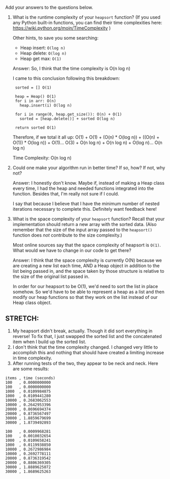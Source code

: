Add your answers to the questions below.

1. What is the runtime complexity of your `heapsort` function? (If you used any
   Python built-in functions, you can find their time complexities here:
   https://wiki.python.org/moin/TimeComplexity )

   Other hints, to save you some searching:

   * Heap insert: `O(log n)`
   * Heap delete: `O(log n)`
   * Heap get max: `O(1)`

   Answer:
   So, I think that the time complexity is O(n log n)

   I came to this conclusion following this breakdown:

   ```
    sorted = [] O(1)
  
    heap = Heap() O(1)
    for i in arr: O(n)
      heap.insert(i) O(log n)

    for i in range(0, heap.get_size()): O(n) + O(1)
      sorted = [heap.delete()] + sorted O(log n)

    return sorted O(1)

   ```

   Therefore, if we total it all up: 
   O(1) + O(1) + (O(n) * O(log n)) + ((O(n) + O(1)) * O(log n)) + O(1)...
   O(3) + O(n log n) + O(n log n) + O(log n)...
   O(n log n)

   Time Complexity: O(n log n)

2. Could one make your algorithm run in better time? If so, how? If not, why
   not?

   Answer:
   I honestly don't know. Maybe if, instead of making a Heap class every time, 
   I had the heap and needed functions integrated into the function. Besides
   that, I'm really not sure if I could. 

   I say that because I believe that I have the minimum number of nested
   iterations necessary to complete this. Definitely want feedback here!

3. What is the space complexity of your `heapsort` function? Recall that your
   implementation should return a new array with the sorted data. (Also remember
   that the size of the input array passed to the `heapsort()` function does
   _not_ contribute to the size complexity.)

   Most online sources say that the space complexity of heapsort is `O(1)`. What
   would we have to change in our code to get there?

   Answer:
   I think that the space complexity is currently O(N) because we are creating a
   new list each time, AND a Heap object in addition to the list being passed in, 
   and the space taken by those structure is relative to the size of the original 
   list passed in.

   In order for our heapsort to be O(1), we'd need to sort the list in place
   somehow. So we'd have to be able to represent a heap as a list and then modify our
   heap functions so that they work on the list instead of our Heap class object.

## STRETCH:
  1. My heapsort didn't break, actually. Though it did sort everything in reverse!
     To fix that, I just swapped the sorted list and the concatenated item when
     I build up the sorted list.
  2. I don't think that the time complexity changed. I changed very little to
     accomplish this and nothing that should have created a limiting increase
     in time complexity.
  3. After running tests of the two, they appear to be neck and neck. Here are some
     results:

    items , time (seconds)
    100   , 0.0000000000
    100   , 0.0000000000
    1000  , 0.0109984875
    1000  , 0.0109441280
    10000 , 0.2683062553
    10000 , 0.2642953396
    20000 , 0.8696694374
    20000 , 0.8736567497
    30000 , 1.8859679699
    30000 , 1.8739492893

    100   , 0.0009968281
    100   , 0.0010032654
    1000  , 0.0109658241
    1000  , 0.0119938850
    10000 , 0.2672986984
    10000 , 0.2692778111
    20000 , 0.8736319542
    20000 , 0.8806369305
    30000 , 1.8889625072
    30000 , 1.8689625263
